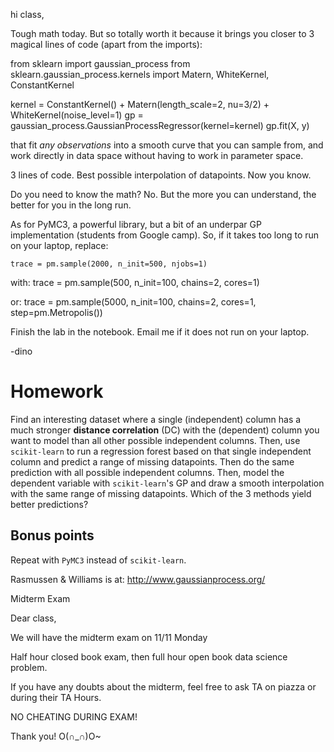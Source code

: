hi class,

Tough math today. But so totally worth it because it brings you closer to 3 magical lines of code (apart from the imports):

from sklearn import gaussian_process
from sklearn.gaussian_process.kernels import Matern, WhiteKernel, ConstantKernel

kernel = ConstantKernel() + Matern(length_scale=2, nu=3/2) + WhiteKernel(noise_level=1)
gp = gaussian_process.GaussianProcessRegressor(kernel=kernel)
gp.fit(X, y)

that fit *any observations* into a smooth curve that you can sample from, and work directly in data space without having to work in parameter space.

3 lines of code. Best possible interpolation of datapoints. Now you know.

Do you need to know the math? No. But the more you can understand, the better for you in the long run.

As for PyMC3, a powerful library, but a bit of an underpar GP implementation (students from Google camp). So, if it takes too long to run on your laptop, replace:

    trace = pm.sample(2000, n_init=500, njobs=1)

with:
    trace = pm.sample(500, n_init=100, chains=2, cores=1)

or:
    trace = pm.sample(5000, n_init=100, chains=2, cores=1, step=pm.Metropolis())

Finish the lab in the notebook. Email me if it does not run on your laptop.

-dino

# Homework

Find an interesting dataset where a single (independent) column has a much stronger **distance correlation** (DC) with the (dependent) column you want to model than all other possible independent columns. Then, use `scikit-learn` to run a regression forest based on that single independent column and predict a range of missing datapoints. Then do the same prediction with all possible independent columns. Then, model the dependent variable with `scikit-learn`'s GP and draw a smooth interpolation with the same range of missing datapoints. Which of the 3 methods yield better predictions?

## Bonus points

Repeat with `PyMC3` instead of `scikit-learn`.

Rasmussen & Williams is at: http://www.gaussianprocess.org/

Midterm Exam

Dear class,

We will have the midterm exam on 11/11 Monday

Half hour closed book exam, then full hour open book data science problem.

If you have any doubts about the midterm, feel free to ask TA on piazza or during their TA Hours.

NO CHEATING DURING EXAM!

Thank you!  O(∩_∩)O~